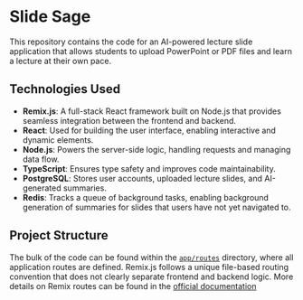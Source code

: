 # Slide Sage

This repository contains the code for an AI-powered lecture slide application that allows students to upload PowerPoint or PDF files and learn a lecture at their own pace.

## Technologies Used

- **Remix.js**: A full-stack React framework built on Node.js that provides seamless integration between the frontend and backend.
- **React**: Used for building the user interface, enabling interactive and dynamic elements.
- **Node.js**: Powers the server-side logic, handling requests and managing data flow.
- **TypeScript**: Ensures type safety and improves code maintainability.
- **PostgreSQL**: Stores user accounts, uploaded lecture slides, and AI-generated summaries.
- **Redis**: Tracks a queue of background tasks, enabling background generation of summaries for slides that users have not yet navigated to.

## Project Structure

The bulk of the code can be found within the [`app/routes`](./app/routes) directory, where all application routes are defined. Remix.js follows a unique file-based routing convention that does not clearly separate frontend and backend logic. More details on Remix routes can be found in the [official documentation](https://remix.run/docs/en/main/file-conventions/routes)
